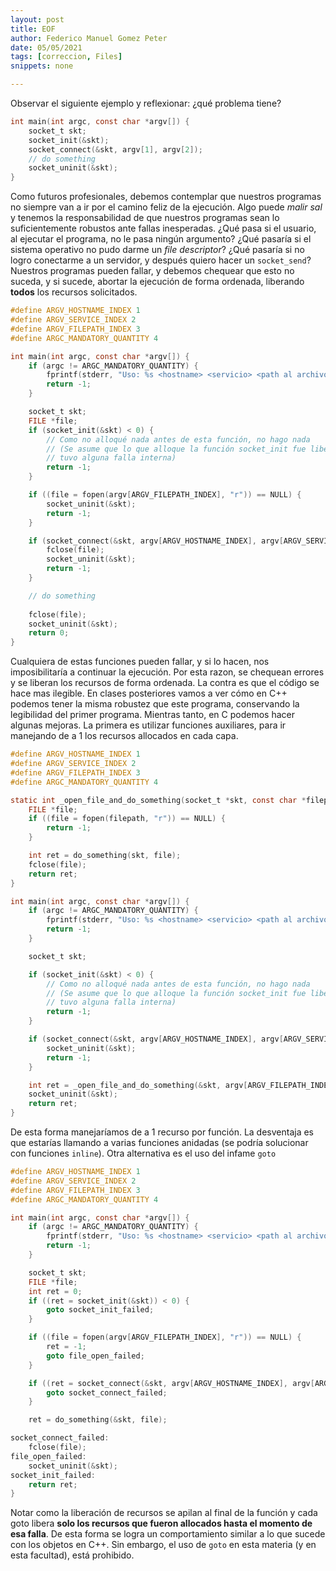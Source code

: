 ```yaml
---
layout: post
title: EOF
author: Federico Manuel Gomez Peter
date: 05/05/2021
tags: [correccion, Files]
snippets: none

---
```


Observar el siguiente ejemplo y reflexionar: ¿qué problema tiene?

```c
int main(int argc, const char *argv[]) {
	socket_t skt;
	socket_init(&skt);
	socket_connect(&skt, argv[1], argv[2]);
	// do something
	socket_uninit(&skt);
}
```

Como futuros profesionales, debemos contemplar que nuestros programas no siempre van a ir
por el camino feliz de la ejecución. Algo puede _malir sal_ y tenemos la responsabilidad
de que nuestros programas sean lo suficientemente robustos ante fallas inesperadas. 
¿Qué pasa si el usuario, al ejecutar el programa, no le pasa ningún argumento? 
¿Qué pasaría si el sistema operativo no pudo darme un _file descriptor_?
¿Qué pasaría si no logro conectarme a un servidor, y después quiero hacer
un `socket_send`? Nuestros programas pueden fallar, y debemos chequear que esto no suceda, 
y si sucede, abortar la ejecución de forma ordenada, liberando **todos** los recursos solicitados.

```c
#define ARGV_HOSTNAME_INDEX 1
#define ARGV_SERVICE_INDEX 2
#define ARGV_FILEPATH_INDEX 3
#define ARGC_MANDATORY_QUANTITY 4

int main(int argc, const char *argv[]) {
	if (argc != ARGC_MANDATORY_QUANTITY) {
		fprintf(stderr, "Uso: %s <hostname> <servicio> <path al archivo>\n", argv[0]);
		return -1;
	}

	socket_t skt;
	FILE *file;
	if (socket_init(&skt) < 0) {
		// Como no alloqué nada antes de esta función, no hago nada
		// (Se asume que lo que alloque la función socket_init fue liberado si
		// tuvo alguna falla interna)
		return -1;
	}

	if ((file = fopen(argv[ARGV_FILEPATH_INDEX], "r")) == NULL) {
		socket_uninit(&skt);
		return -1;
	}

	if (socket_connect(&skt, argv[ARGV_HOSTNAME_INDEX], argv[ARGV_SERVICE_INDEX]) < 0) {
		fclose(file);
		socket_uninit(&skt);
		return -1;
	}

	// do something
	
	fclose(file);
	socket_uninit(&skt);
	return 0;
}
```


Cualquiera de estas funciones pueden fallar, y si lo hacen, nos imposibilitaría a continuar la ejecución.
Por esta razon, se chequean errores y se liberan los recursos de forma ordenada. La contra es que 
el código se hace mas ilegible. En clases posteriores vamos a ver cómo en C++ podemos tener la misma robustez
que este programa, conservando la legibilidad del primer programa. Mientras tanto, en C podemos hacer algunas
mejoras. La primera es utilizar funciones auxiliares, para ir manejando de a 1 los recursos allocados en
cada capa.

```c
#define ARGV_HOSTNAME_INDEX 1
#define ARGV_SERVICE_INDEX 2
#define ARGV_FILEPATH_INDEX 3
#define ARGC_MANDATORY_QUANTITY 4

static int _open_file_and_do_something(socket_t *skt, const char *filepath) {
	FILE *file;
	if ((file = fopen(filepath, "r")) == NULL) {
		return -1;
	}

	int ret = do_something(skt, file);
	fclose(file);
	return ret;
}

int main(int argc, const char *argv[]) {
	if (argc != ARGC_MANDATORY_QUANTITY) {
		fprintf(stderr, "Uso: %s <hostname> <servicio> <path al archivo>\n", argv[0]);
		return -1;
	}

	socket_t skt;

	if (socket_init(&skt) < 0) {
		// Como no alloqué nada antes de esta función, no hago nada
		// (Se asume que lo que alloque la función socket_init fue liberado si
		// tuvo alguna falla interna)
		return -1;
	}

	if (socket_connect(&skt, argv[ARGV_HOSTNAME_INDEX], argv[ARGV_SERVICE_INDEX]) < 0) {
		socket_uninit(&skt);
		return -1;
	}

	int ret = _open_file_and_do_something(&skt, argv[ARGV_FILEPATH_INDEX]);
	socket_uninit(&skt);
	return ret;
}
```

De esta forma manejaríamos de a 1 recurso por función. La desventaja es que estarías llamando a varias funciones
anidadas (se podría solucionar con funciones `inline`). Otra alternativa es el uso del infame `goto`


```c
#define ARGV_HOSTNAME_INDEX 1
#define ARGV_SERVICE_INDEX 2
#define ARGV_FILEPATH_INDEX 3
#define ARGC_MANDATORY_QUANTITY 4

int main(int argc, const char *argv[]) {
	if (argc != ARGC_MANDATORY_QUANTITY) {
		fprintf(stderr, "Uso: %s <hostname> <servicio> <path al archivo>\n", argv[0]);
		return -1;
	}

	socket_t skt;
	FILE *file;
	int ret = 0;
	if ((ret = socket_init(&skt)) < 0) {
		goto socket_init_failed;
	}

	if ((file = fopen(argv[ARGV_FILEPATH_INDEX], "r")) == NULL) {
		ret = -1;
		goto file_open_failed;
	}

	if ((ret = socket_connect(&skt, argv[ARGV_HOSTNAME_INDEX], argv[ARGV_SERVICE_INDEX])) < 0) {
		goto socket_connect_failed;
	}

	ret = do_something(&skt, file);

socket_connect_failed:
	fclose(file);
file_open_failed:
	socket_uninit(&skt);
socket_init_failed:
	return ret;
}
```

Notar como la liberación de recursos se apilan al final de la función y cada goto libera
**solo los recursos que fueron allocados hasta el momento de esa falla**. De esta forma se
logra un comportamiento similar a lo que sucede con los objetos en C++. Sin embargo,
el uso de `goto` en esta materia (y en esta facultad), está prohibido.
